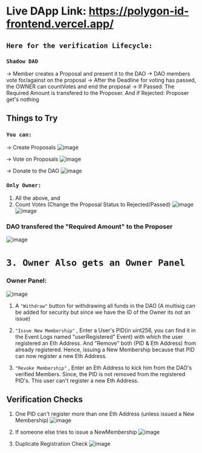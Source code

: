 
# Live DApp Link: https://polygon-id-frontend.vercel.app/

## `Here for the verification Lifecycle: `

### `Shadow DAO`

-> Member creates a Proposal and present it to the DAO
-> DAO members vote for/against on the proposal
-> After the Deadline for voting has passed, the OWNER can countVotes and end the proposal
-> If Passed: The Required Amount is transfered to the Proposer. And if Rejected: Proposer get's nothing

## Things to Try

### `You can:`

-> Create Proposals
![image](https://user-images.githubusercontent.com/69587947/227927145-6e5d4cd3-7024-4249-9d44-99e501bbc295.png)

-> Vote on Proposals
![image](https://user-images.githubusercontent.com/69587947/227927923-89613f9a-b4c2-46af-8086-39e58edffc99.png)

-> Donate to the DAO
![image](https://user-images.githubusercontent.com/69587947/227927355-c300484e-4805-44ed-8a75-100f7034cdf1.png)

### `Only Owner:`

1. All the above, and
2. Count Votes (Change the Proposal Status to Rejected/Passed)
![image](https://user-images.githubusercontent.com/69587947/227927454-507f0d61-9ece-4176-8988-bdb24239a759.png)
![image](https://user-images.githubusercontent.com/69587947/227927815-08f55775-9edf-45fb-be70-9228fae76ef9.png)

### DAO transfered the "Required Amount" to the Proposer
![image](https://user-images.githubusercontent.com/69587947/227928076-1f6ee474-2695-4ecc-b8b5-ca45111355a2.png)

# `3. Owner Also gets an Owner Panel`

### Owner Panel:
![image](https://user-images.githubusercontent.com/69587947/227928196-f8cf1f22-fefd-46cf-b356-d098b3bcb7d5.png)

1. A `"Withdraw"` button for withdrawing all funds in the DAO (A multisig can be added for security but since we have the ID of the Owner its not an issue)

2. `"Issue New Membership"` , Enter a User's PID(in uint256, you can find it in the Event Logs named "userRegistered" Event) with which the user registered an Eth Address. And "Remove" both (PID & Eth Address) from already registered. Hence, issuing a New Membership because that PID can now register a new Eth Address.

3. `"Revoke Membership"` , Enter an Eth Address to kick him from the DAO's verified Members. Since, the PID is not removed from the registered PID's. This user can't register a new Eth Address.

## Verification Checks

1. One PID can't register more than one Eth Address (unless issued a New Membership)
![image](https://user-images.githubusercontent.com/69587947/208858843-0b5aa396-fa01-4794-93ce-82d73de2bec1.png)

2. If someone else tries to issue a NewMembership
![image](https://user-images.githubusercontent.com/69587947/208859500-20f1d19d-3372-499c-ae69-dc23852076a7.png)

3. Duplicate Registration Check
![image](https://user-images.githubusercontent.com/69587947/208859716-030c555d-aebb-411a-ad11-1cdffc526b4d.png)
